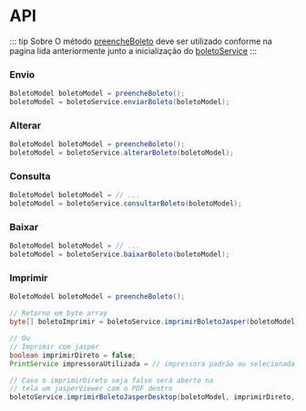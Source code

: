 # API

::: tip Sobre
O método [preencheBoleto](/boletos/banrisul/preenchimento) deve ser utilizado conforme 
na pagina lida anteriormente junto a inicialização do [boletoService](/boletos/banrisul/configuracoes)
:::

### Envio
```java
BoletoModel boletoModel = preencheBoleto();
boletoModel = boletoService.enviarBoleto(boletoModel);
```
### Alterar
```java
BoletoModel boletoModel = preencheBoleto();
boletoModel = boletoService.alterarBoleto(boletoModel);
```
### Consulta
```java
BoletoModel boletoModel = // ...
boletoModel = boletoService.consultarBoleto(boletoModel);
```
### Baixar
```java
BoletoModel boletoModel = // ...
boletoModel = boletoService.baixarBoleto(boletoModel);
```
### Imprimir
```java
BoletoModel boletoModel = preencheBoleto();

// Retorno em byte array
byte[] boletoImprimir = boletoService.imprimirBoletoJasper(boletoModel);

// Ou
// Imprimir com jasper 
boolean imprimirDireto = false;
PrintService impressoraUtilizada = // impressora padrão ou selecionada

// Caso o imprimirDireto seja false será aberto na 
// tela um jasperViewer com o PDF dentro
boletoService.imprimirBoletoJasperDesktop(boletoModel, imprimirDireto, impressoraPadrao);
```